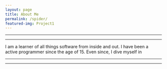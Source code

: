```yaml
---
layout: page
title: About Me
permalink: /spider/
featured-img: Project1
---
```



---
---
   I am a learner of all things software from inside and out. I have been a active programmer since the age of 15. Even since, I dive myself in


---
---
